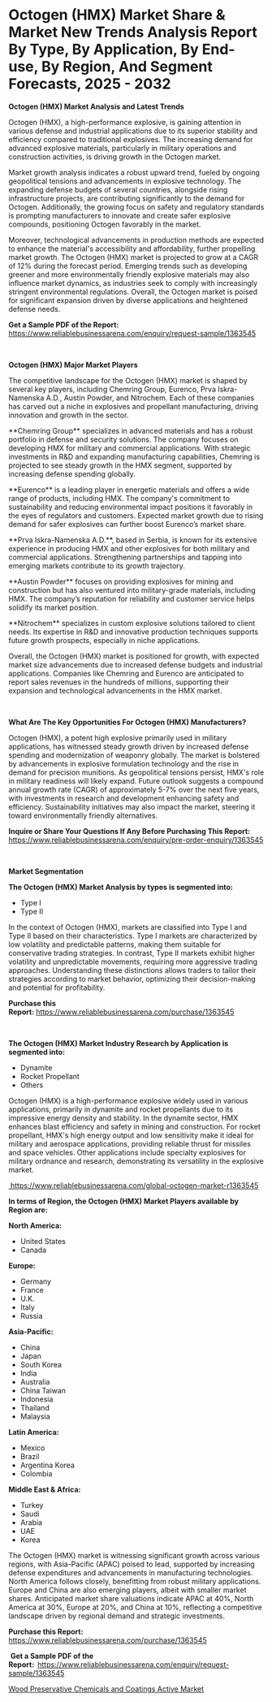 <p><h1>Octogen (HMX) Market Share & Market New Trends Analysis Report By Type, By Application, By End-use, By Region, And Segment Forecasts, 2025 - 2032</h1></p><p><strong>Octogen (HMX) Market Analysis and Latest Trends</strong></p>
<p><p>Octogen (HMX), a high-performance explosive, is gaining attention in various defense and industrial applications due to its superior stability and efficiency compared to traditional explosives. The increasing demand for advanced explosive materials, particularly in military operations and construction activities, is driving growth in the Octogen market.</p><p>Market growth analysis indicates a robust upward trend, fueled by ongoing geopolitical tensions and advancements in explosive technology. The expanding defense budgets of several countries, alongside rising infrastructure projects, are contributing significantly to the demand for Octogen. Additionally, the growing focus on safety and regulatory standards is prompting manufacturers to innovate and create safer explosive compounds, positioning Octogen favorably in the market.</p><p>Moreover, technological advancements in production methods are expected to enhance the material's accessibility and affordability, further propelling market growth. The Octogen (HMX) market is projected to grow at a CAGR of 12% during the forecast period. Emerging trends such as developing greener and more environmentally friendly explosive materials may also influence market dynamics, as industries seek to comply with increasingly stringent environmental regulations. Overall, the Octogen market is poised for significant expansion driven by diverse applications and heightened defense needs.</p></p>
<p><strong>Get a Sample PDF of the Report:&nbsp;</strong> <a href="https://www.reliablebusinessarena.com/enquiry/request-sample/1363545?utm_campaign=2114&utm_medium=2&utm_source=Github&utm_content=ia&utm_term=03022025&utm_id=octogen-hmx">https://www.reliablebusinessarena.com/enquiry/request-sample/1363545</a></p>
<p>&nbsp;</p>
<p><strong>Octogen (HMX) Major Market Players</strong></p>
<p><p>The competitive landscape for the Octogen (HMX) market is shaped by several key players, including Chemring Group, Eurenco, Prva Iskra-Namenska A.D., Austin Powder, and Nitrochem. Each of these companies has carved out a niche in explosives and propellant manufacturing, driving innovation and growth in the sector.</p><p>**Chemring Group** specializes in advanced materials and has a robust portfolio in defense and security solutions. The company focuses on developing HMX for military and commercial applications. With strategic investments in R&D and expanding manufacturing capabilities, Chemring is projected to see steady growth in the HMX segment, supported by increasing defense spending globally.</p><p>**Eurenco** is a leading player in energetic materials and offers a wide range of products, including HMX. The company's commitment to sustainability and reducing environmental impact positions it favorably in the eyes of regulators and customers. Expected market growth due to rising demand for safer explosives can further boost Eurenco’s market share.</p><p>**Prva Iskra-Namenska A.D.**, based in Serbia, is known for its extensive experience in producing HMX and other explosives for both military and commercial applications. Strengthening partnerships and tapping into emerging markets contribute to its growth trajectory.</p><p>**Austin Powder** focuses on providing explosives for mining and construction but has also ventured into military-grade materials, including HMX. The company’s reputation for reliability and customer service helps solidify its market position.</p><p>**Nitrochem** specializes in custom explosive solutions tailored to client needs. Its expertise in R&D and innovative production techniques supports future growth prospects, especially in niche applications.</p><p>Overall, the Octogen (HMX) market is positioned for growth, with expected market size advancements due to increased defense budgets and industrial applications. Companies like Chemring and Eurenco are anticipated to report sales revenues in the hundreds of millions, supporting their expansion and technological advancements in the HMX market.</p></p>
<p>&nbsp;</p>
<p><strong>What Are The Key Opportunities For Octogen (HMX) Manufacturers?</strong></p>
<p><p>Octogen (HMX), a potent high explosive primarily used in military applications, has witnessed steady growth driven by increased defense spending and modernization of weaponry globally. The market is bolstered by advancements in explosive formulation technology and the rise in demand for precision munitions. As geopolitical tensions persist, HMX's role in military readiness will likely expand. Future outlook suggests a compound annual growth rate (CAGR) of approximately 5-7% over the next five years, with investments in research and development enhancing safety and efficiency. Sustainability initiatives may also impact the market, steering it toward environmentally friendly alternatives.</p></p>
<p><strong>Inquire or Share Your Questions If Any Before Purchasing This Report:</strong> <a href="https://www.reliablebusinessarena.com/enquiry/pre-order-enquiry/1363545?utm_campaign=2114&utm_medium=2&utm_source=Github&utm_content=ia&utm_term=03022025&utm_id=octogen-hmx">https://www.reliablebusinessarena.com/enquiry/pre-order-enquiry/1363545</a></p>
<p>&nbsp;</p>
<p><strong>Market Segmentation</strong></p>
<p><strong>The Octogen (HMX) Market Analysis by types is segmented into:</strong></p>
<p><ul><li>Type I</li><li>Type II</li></ul></p>
<p><p>In the context of Octogen (HMX), markets are classified into Type I and Type II based on their characteristics. Type I markets are characterized by low volatility and predictable patterns, making them suitable for conservative trading strategies. In contrast, Type II markets exhibit higher volatility and unpredictable movements, requiring more aggressive trading approaches. Understanding these distinctions allows traders to tailor their strategies according to market behavior, optimizing their decision-making and potential for profitability.</p></p>
<p><strong>Purchase this Report:&nbsp;</strong><a href="https://www.reliablebusinessarena.com/purchase/1363545?utm_campaign=2114&utm_medium=2&utm_source=Github&utm_content=ia&utm_term=03022025&utm_id=octogen-hmx">https://www.reliablebusinessarena.com/purchase/1363545</a></p>
<p>&nbsp;</p>
<p><strong>The Octogen (HMX) Market Industry Research by Application is segmented into:</strong></p>
<p><ul><li>Dynamite</li><li>Rocket Propellant</li><li>Others</li></ul></p>
<p><p>Octogen (HMX) is a high-performance explosive widely used in various applications, primarily in dynamite and rocket propellants due to its impressive energy density and stability. In the dynamite sector, HMX enhances blast efficiency and safety in mining and construction. For rocket propellant, HMX's high energy output and low sensitivity make it ideal for military and aerospace applications, providing reliable thrust for missiles and space vehicles. Other applications include specialty explosives for military ordnance and research, demonstrating its versatility in the explosive market.</p></p>
<p><a href="https://www.reliablebusinessarena.com/global-octogen-market-r1363545?utm_campaign=2114&utm_medium=2&utm_source=Github&utm_content=ia&utm_term=03022025&utm_id=octogen-hmx">&nbsp;https://www.reliablebusinessarena.com/global-octogen-market-r1363545</a></p>
<p><strong>In terms of Region, the Octogen (HMX) Market Players available by Region are:</strong></p>
<p>
    <p> <strong> North America: </strong>
        <ul>
            <li>United States</li>
            <li>Canada</li>
        </ul>
        </p> 
    <p> <strong> Europe: </strong>
        <ul>
            <li>Germany</li>
            <li>France</li>
            <li>U.K.</li>
            <li>Italy</li>
            <li>Russia</li>
        </ul>
        </p> 
    <p> <strong> Asia-Pacific: </strong>
        <ul>
            <li>China</li>
            <li>Japan</li>
            <li>South Korea</li>
            <li>India</li>
            <li>Australia</li>
            <li>China Taiwan</li>
            <li>Indonesia</li>
            <li>Thailand</li>
            <li>Malaysia</li>
        </ul>
        </p> 
    <p> <strong> Latin America: </strong>
        <ul>
            <li>Mexico</li>
            <li>Brazil</li>
            <li>Argentina Korea</li>
            <li>Colombia</li>
        </ul>
        </p> 
    <p> <strong> Middle East & Africa: </strong>
        <ul>
            <li>Turkey</li>
            <li>Saudi</li>
            <li>Arabia</li>
            <li>UAE</li>
            <li>Korea</li>
        </ul>
    </p>
    </p>
<p><p>The Octogen (HMX) market is witnessing significant growth across various regions, with Asia-Pacific (APAC) poised to lead, supported by increasing defense expenditures and advancements in manufacturing technologies. North America follows closely, benefitting from robust military applications. Europe and China are also emerging players, albeit with smaller market shares. Anticipated market share valuations indicate APAC at 40%, North America at 30%, Europe at 20%, and China at 10%, reflecting a competitive landscape driven by regional demand and strategic investments.</p></p>
<p><strong>Purchase this Report: </strong><a href="https://www.reliablebusinessarena.com/purchase/1363545?utm_campaign=2114&utm_medium=2&utm_source=Github&utm_content=ia&utm_term=03022025&utm_id=octogen-hmx">https://www.reliablebusinessarena.com/purchase/1363545</a></p>
<p>&nbsp;<strong>Get a Sample PDF of the Report:&nbsp;&nbsp;</strong><a href="https://www.reliablebusinessarena.com/enquiry/request-sample/1363545?utm_campaign=2114&utm_medium=2&utm_source=Github&utm_content=ia&utm_term=03022025&utm_id=octogen-hmx">https://www.reliablebusinessarena.com/enquiry/request-sample/1363545</a></p>
<p><strong></strong></p>
<p><p><a href="https://github.com/tamvrosiya/Market-Research-Report-List-6/blob/main/wood-preservative-chemicals-and-coatings-active-market.md?utm_campaign=2114&utm_medium=2&utm_source=Github&utm_content=ia&utm_term=03022025&utm_id=octogen-hmx">Wood Preservative Chemicals and Coatings Active Market</a></p></p>